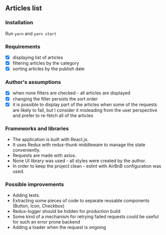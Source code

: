 ## Articles list
 
### Installation
Run `yarn` and `yarn start`
 
### Requirements
- [x] displaying list of articles
- [x] filtering articles by the category
- [x] sorting articles by the publish date

### Author's assumptions
- [x] when none filters are checked - all articles are displayed
- [x] changing the filter persists the sort order
- [x] it is possible to display part of the articles when some of the requests are likely to fail, but I consider it misleading from the user perspective and prefer to re-fetch all of the articles

### Frameworks and libraries
- The application is built with React.js. 
- It uses Redux with redux-thunk middleware to manage the state conveniently. 
- Requests are made with axios. 
- None UI library was used - all styles were created by the author. 
- In order to keep the project clean - eslint with AirBnB configuration was used.

### Possible improvements
- Adding tests.
- Extracting some pieces of code to separate reusable components (Button, Icon, Checkbox)
- Redux-logger should be hidden for production build
- Some kind of a mechanism for retrying failed requests could be useful for such an error prone backend
- Adding a loader when the request is ongoing
